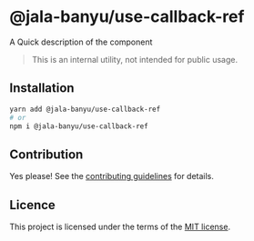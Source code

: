 # @jala-banyu/use-callback-ref

A Quick description of the component

> This is an internal utility, not intended for public usage.

## Installation

```sh
yarn add @jala-banyu/use-callback-ref
# or
npm i @jala-banyu/use-callback-ref
```

## Contribution

Yes please! See the
[contributing guidelines](https://github.com/Atnic/banyu/blob/master/CONTRIBUTING.md)
for details.

## Licence

This project is licensed under the terms of the
[MIT license](https://github.com/Atnic/banyu/blob/master/LICENSE).
